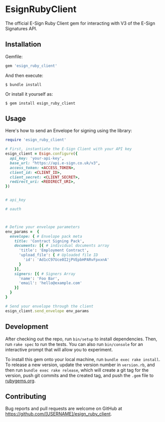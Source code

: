 # EsignRubyClient

The official E-Sign Ruby Client gem for interacting with V3 of the E-Sign Signatures API.

## Installation

Gemfile:

```ruby
gem 'esign_ruby_client'
```

And then execute:

    $ bundle install

Or install it yourself as:

    $ gem install esign_ruby_client

## Usage

Here's how to send an Envelope for signing using the library:

```ruby
require 'esign_ruby_client'

# First, instantiate the E-Sign Client with your API key
esign_client = Esign.configure({
  api_key: 'your-api-key',
  base_url: "https://api.e-sign.co.uk/v3",
  access_token: <ACCESS_TOKEN>,
  client_id: <CLIENT_ID>,
  client_secret: <CLIENT_SECRET>,
  redirect_uri: <REDIRECT_URI>,
})


# api_key

# oauth



# Define your envelope parameters
env_params =  { 
  envelope: { # Envelope pack meta
    title: 'Contract Signing Pack',
    documents: [{ # individual documents array
      'title': 'Employment Contract',
      'upload_file': { # Uploaded file ID
        'id': 'Ad1cC97Uce0I2jPVEpbHPARvFpxxnA'
      }
    }],
    signers: [{ # Signers Array
      'name': 'Foo Bar',
      'email': 'hello@example.com'
    }]
  }
}

# Send your envelope through the client
esign_client.send_envelope env_params
```

## Development

After checking out the repo, run `bin/setup` to install dependencies. Then, run `rake spec` to run the tests. You can also run `bin/console` for an interactive prompt that will allow you to experiment.

To install this gem onto your local machine, run `bundle exec rake install`. To release a new version, update the version number in `version.rb`, and then run `bundle exec rake release`, which will create a git tag for the version, push git commits and the created tag, and push the `.gem` file to [rubygems.org](https://rubygems.org).

## Contributing

Bug reports and pull requests are welcome on GitHub at https://github.com/[USERNAME]/esign_ruby_client.
